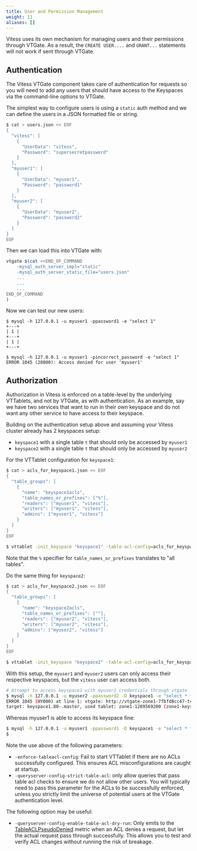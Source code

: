 ```yaml
---
title: User and Permission Management
weight: 11
aliases: []
---
```


Vitess uses its own mechanism for managing users and their permissions through VTGate. As a result, the `CREATE USER....` and
`GRANT...` statements will not work if sent through VTGate.

## Authentication

The Vitess VTGate component takes care of authentication for requests so you will need to add any users that should have access
to the Keyspaces via the command-line options to VTGate.

The simplest way to configure users is using a `static` auth method and we can define the users in a JSON formatted file or string.

```sh
$ cat > users.json << EOF
{
  "vitess": [
    {
      "UserData": "vitess",
      "Password": "supersecretpassword"
    }
  ],
  "myuser1": [
    {
      "UserData": "myuser1",
      "Password": "password1"
    }
  ],
  "myuser2": [
    {
      "UserData": "myuser2",
      "Password": "password2"
    }
  ]
}
EOF
```

Then we can load this into VTGate with:
```sh
vtgate $(cat <<END_OF_COMMAND
    -mysql_auth_server_impl="static"
    -mysql_auth_server_static_file="users.json"
    ...
    ...
    ...
END_OF_COMMAND
)
```

Now we can test our new users:

```
$ mysql -h 127.0.0.1 -u myuser1 -ppassword1 -e "select 1"
+---+
| 1 |
+---+
| 1 |
+---+

$ mysql -h 127.0.0.1 -u myuser1 -pincorrect_password -e "select 1"
ERROR 1045 (28000): Access denied for user 'myuser1'
```

## Authorization

Authorization in Vitess is enforced on a table-level by the underlying
VTTablets, and not by VTGate, as with authentication.  As an example,
say we have two services that want to run in their own keyspace and do
not want any other service to have access to their keyspace.

Building on the authentication setup above and assuming your Vitess
cluster already has 2 keyspaces setup:
* `keyspace1` with a single table `t` that should only be accessed by `myuser1`
* `keyspace2` with a single table `t` that should only be accessed by `myuser2`

For the VTTablet configuration for `keyspace1`:
```sh
$ cat > acls_for_keyspace1.json << EOF
{
  "table_groups": [
    {
      "name": "keyspace1acls",
      "table_names_or_prefixes": ["%"],
      "readers": ["myuser1", "vitess"],
      "writers": ["myuser1", "vitess"],
      "admins": ["myuser1", "vitess"]
    }
  ]
}
EOF

$ vttablet -init_keyspace "keyspace1" -table-acl-config=acls_for_keyspace1.json -enforce-tableacl-config -queryserver-config-strict-table-acl ........
```

Note that the `%` specifier for `table_names_or_prefixes` translates to
"all tables".

Do the same thing for `keyspace2`:
```sh
$ cat > acls_for_keyspace2.json << EOF
{
  "table_groups": [
    {
      "name": "keyspace2acls",
      "table_names_or_prefixes": [""],
      "readers": ["myuser2", "vitess"],
      "writers": ["myuser2", "vitess"],
      "admins": ["myuser2", "vitess"]
    }
  ]
}
EOF

$ vttablet -init_keyspace "keyspace2" -table-acl-config=acls_for_keyspace2.json -enforce-tableacl-config -queryserver-config-strict-table-acl ........
```

With this setup, the `myuser1` and `myuser2` users can only access their respective keyspaces, but the `vitess`
user can access both.

```sh
# Attempt to access keyspace1 with myuser2 credentials through vtgate
$ mysql -h 127.0.0.1 -u myuser2 -ppassword2 -D keyspace1 -e "select * from t"
ERROR 1045 (HY000) at line 1: vtgate: http://vtgate-zone1-7fbfd8cc47-tchbz:15001/: target: keyspace1.-80.master, used tablet: zone1-476565201 (zone1-keyspace1-x-80-replica-1.vttablet): vttablet: rpc error: code = PermissionDenied desc = table acl error: "myuser2" [] cannot run PASS_SELECT on table "t" (CallerID: myuser2)
target: keyspace1.80-.master, used tablet: zone1-1289569200 (zone1-keyspace1-80-x-replica-0.vttablet): vttablet: rpc error: code = PermissionDenied desc = table acl error: "myuser2" [] cannot run PASS_SELECT on table "t" (CallerID: myuser2)
```

Whereas myuser1 is able to access its keyspace fine:
```sh
$ mysql -h 127.0.0.1 -u myuser1 -ppassword1 -D keyspace1 -e "select * from t"
$
```

Note the use above of the following parameters:
 * `-enforce-tableacl-config`:  Fail to start VTTablet if there are no ACLs successfully configured.  This ensures ACL misconfigurations are caught at startup.
 * `-queryserver-config-strict-table-acl`:  only allow queries that pass table acl checks to ensure we do not allow other users.  You will typically need to pass this parameter for the ACLs to be successfully enforced, unless you strictly limit the universe of potential users at the VTGate authentication level.

The following option may be useful:
  * `-queryserver-config-enable-table-acl-dry-run`:  Only emits to the [TableACLPseudoDenied](configuring-components.md#tableaclallowed-tableacldenied-tableaclpseudodenied) metric when an ACL denies a request, but let the actual request pass through successfully.  This allows you to test and verify ACL changes without running the risk of breakage.

